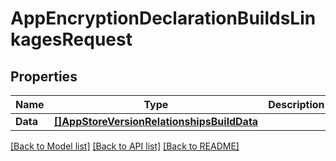 # AppEncryptionDeclarationBuildsLinkagesRequest

## Properties

Name | Type | Description | Notes
------------ | ------------- | ------------- | -------------
**Data** | [**[]AppStoreVersionRelationshipsBuildData**](AppStoreVersion_relationships_build_data.md) |  | 

[[Back to Model list]](../README.md#documentation-for-models) [[Back to API list]](../README.md#documentation-for-api-endpoints) [[Back to README]](../README.md)


